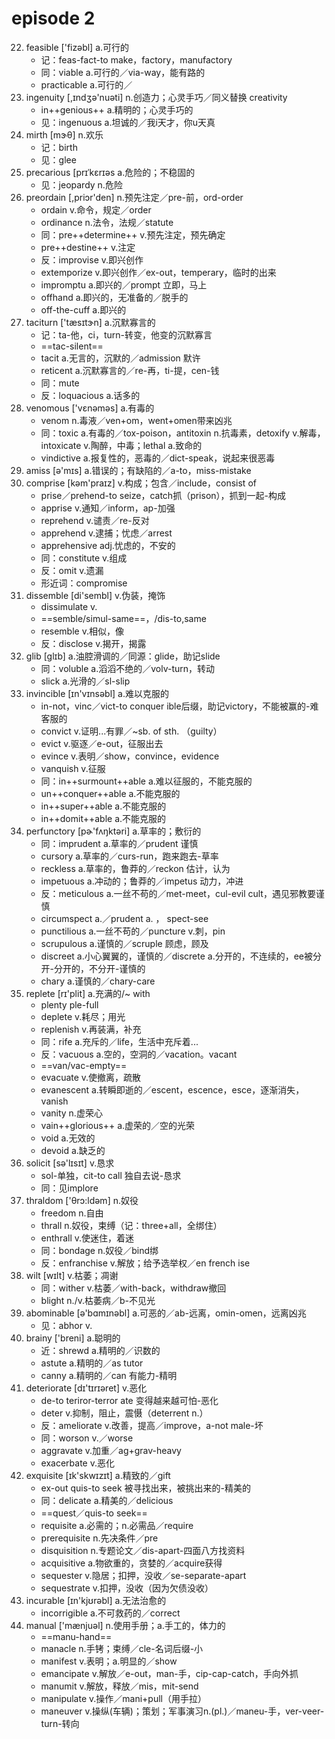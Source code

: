 # episode 2

22. feasible ['fizəbl] a.可行的
    - 记：feas-fact-to make，factory，manufactory
    - 同：viable a.可行的／via-way，能有路的
    - practicable a.可行的／
23. ingenuity [,ɪndʒə'nuəti] n.创造力；心灵手巧／同义替换 creativity
    - in++genious++ a.精明的；心灵手巧的
    - 见：ingenuous a.坦诚的／我i天才，你u天真
24. mirth [mɝθ] n.欢乐
    - 记：birth
    - 见：glee
25. precarious [prɪˈkɛrɪəs a.危险的；不稳固的
    - 见：jeopardy n.危险
26. preordain [,priɔr'den] n.预先注定／pre-前，ord-order
    - ordain v.命令，规定／order
    - ordinance n.法令，法规／statute 
    - 同：pre++determine++ v.预先注定，预先确定
    - pre++destine++ v.注定
    - 反：improvise v.即兴创作
    - extemporize v.即兴创作／ex-out，temperary，临时的出来
    - impromptu a.即兴的／prompt 立即，马上
    - offhand a.即兴的，无准备的／脱手的
    - off-the-cuff a.即兴的
27. taciturn ['tæsɪtɝn] a.沉默寡言的
    - 记：ta-他，ci，turn-转变，他变的沉默寡言
    - ==tac-silent==
    - tacit a.无言的，沉默的／admission 默许
    - reticent a.沉默寡言的／re-再，ti-提，cen-钱
    - 同：mute
    - 反：loquacious a.话多的
28. venomous ['vɛnəməs] a.有毒的
    - venom n.毒液／ven+om，went+omen带来凶兆
    - 同：toxic a.有毒的／tox-poison，antitoxin n.抗毒素，detoxify v.解毒，intoxicate v.陶醉，中毒；lethal a.致命的
    - vindictive a.报复性的，恶毒的／dict-speak，说起来很恶毒
29. amiss [ə'mɪs] a.错误的；有缺陷的／a-to，miss-mistake
30. comprise  [kəm'praɪz] v.构成；包含／include，consist of
    - prise／prehend-to seize，catch抓（prison），抓到一起-构成
    - apprise v.通知／inform，ap-加强
    - reprehend v.谴责／re-反对
    - apprehend v.逮捕；忧虑／arrest
    - apprehensive adj.忧虑的，不安的
    - 同：constitute v.组成
    - 反：omit v.遗漏
    - 形近词：compromise 
31. dissemble [di'sembl] v.伪装，掩饰
    - dissimulate v.
    - ==semble/simul-same==，/dis-to,same
    - resemble v.相似，像
    - 反：disclose v.揭开，揭露
32. glib [glɪb] a.油腔滑调的／同源：glide，助记slide
    - 同：voluble a.滔滔不绝的／volv-turn，转动
    - slick a.光滑的／sl-slip
33. invincible [ɪn'vɪnsəbl] a.难以克服的
    - in-not，vinc／vict-to conquer ible后缀，助记victory，不能被赢的-难客服的
    - convict v.证明...有罪／~sb. of sth. （guilty）
    - evict v.驱逐／e-out，征服出去
    - evince v.表明／show，convince，evidence
    - vanquish v.征服
    - 同：in++surmount++able a.难以征服的，不能克服的
    - un++conquer++able a.不能克服的
    - in++super++able a.不能克服的
    - in++domit++able a.不能克服的
34. perfunctory [pɚ'fʌŋktəri] a.草率的；敷衍的
    - 同：imprudent a.草率的／prudent 谨慎
    - cursory a.草率的／curs-run，跑来跑去-草率
    - reckless a.草率的，鲁莽的／reckon 估计，认为
    - impetuous a.冲动的；鲁莽的／impetus 动力，冲进
    - 反：meticulous a.一丝不苟的／met-meet，cul-evil cult，遇见邪教要谨慎
    - circumspect a.／prudent a. ， spect-see
    - punctilious a.一丝不苟的／puncture v.刺，pin
    - scrupulous a.谨慎的／scruple 顾虑，顾及
    - discreet a.小心翼翼的，谨慎的／discrete a.分开的，不连续的，ee被分开-分开的，不分开-谨慎的
    - chary a.谨慎的／chary-care
35. replete [rɪ'plit] a.充满的/~ with
    - plenty ple-full
    - deplete v.耗尽；用光
    - replenish v.再装满，补充
    - 同：rife a.充斥的／life，生活中充斥着...
    - 反：vacuous a.空的，空洞的／vacation。vacant
    - ==van/vac-empty==
    - evacuate v.使撤离，疏散
    - evanescent a.转瞬即逝的／escent，escence，esce，逐渐消失，vanish
    - vanity n.虚荣心
    - vain++glorious++ a.虚荣的／空的光荣
    - void a.无效的
    - devoid a.缺乏的
36. solicit [sə'lɪsɪt] v.恳求
    - sol-单独，cit-to call 独自去说-恳求
    - 同：见implore
37. thraldom ['θrɔ:ldəm] n.奴役
    - freedom n.自由
    - thrall n.奴役，束缚（记：three+all，全绑住）
    - enthrall v.使迷住，着迷
    - 同：bondage n.奴役／bind绑
    - 反：enfranchise v.解放；给予选举权／en french ise
38. wilt [wɪlt] v.枯萎；凋谢
    - 同：wither v.枯萎／with-back，withdraw撤回
    - blight n./v.枯萎病／b-不见光
39. abominable [ə'bɑmɪnəbl] a.可恶的／ab-远离，omin-omen，远离凶兆
    - 见：abhor v.
40. brainy ['breni] a.聪明的
    - 近：shrewd a.精明的／识数的
    - astute a.精明的／as tutor
    - canny a.精明的／can 有能力-精明
41. deteriorate [dɪ'tɪrɪəret] v.恶化
    - de-to teriror-terror ate 变得越来越可怕-恶化
    - deter v.抑制，阻止，震慑（deterrent n.）
    - 反：ameliorate v.改善，提高／improve，a-not male-坏
    - 同：worson v.／worse
    - aggravate v.加重／ag+grav-heavy
    - exacerbate v.恶化
42. exquisite [ɪk'skwɪzɪt] a.精致的／gift
    - ex-out quis-to seek 被寻找出来，被挑出来的-精美的
    - 同：delicate a.精美的／delicious
    - ==quest／quis-to seek==
    - requisite a.必需的；n.必需品／require
    - prerequisite n.先决条件／pre
    - disquisition n.专题论文／dis-apart-四面八方找资料
    - acquisitive a.物欲重的，贪婪的／acquire获得
    - sequester v.隐居；扣押，没收／se-separate-apart
    - sequestrate v.扣押，没收（因为欠债没收）
43. incurable [ɪn'kjʊrəbl] a.无法治愈的
    - incorrigible a.不可救药的／correct
44. manual ['mænjuəl] n.使用手册；a.手工的，体力的
    - ==manu-hand==
    - manacle n.手铐；束缚／cle-名词后缀-小
    - manifest v.表明；a.明显的／show
    - emancipate v.解放／e-out，man-手，cip-cap-catch，手向外抓
    - manumit v.解放，释放／mis，mit-send
    - manipulate v.操作／mani+pull（用手拉）
    - maneuver v.操纵(车辆)；策划；军事演习n.(pl.)／maneu-手，ver-veer-turn-转向
